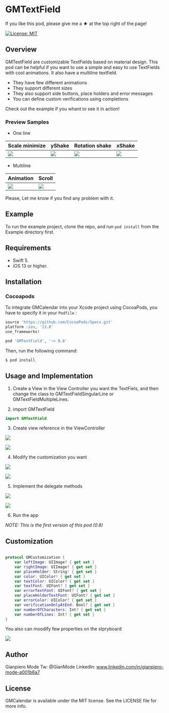 # GMTextField

If you like this pod, please give me a ★ at the top right of the page!

[![License: MIT](https://img.shields.io/badge/License-MIT-yellow.svg)](https://opensource.org/licenses/MIT)

## Overview

GMTextField are customizable TextFields based on material design.  This pod can be helpful if you want to use a simple and easy to use TextFields with cool animations. It also have a multiline textfield.

- They have few different animations
- They support different sizes
- They also support side buttons, place holders and error messages 
- You can define custom verifications using completions

Check out the example if you whant to see it in action!

### Preview Samples

- One line 

| Scale minimize | yShake | Rotation shake | xShake |
| --- | --- | --- | --- |
| ![](https://media.giphy.com/media/L4UUFi18qk8KXetfzL/giphy.gif) | ![](https://media.giphy.com/media/hVO9kzKLcW46v9I4uu/giphy.gif) | ![](https://media.giphy.com/media/IfrF47CD73UH0vY9aA/giphy.gif) | ![](https://media.giphy.com/media/Stim86twa6q3xsYpvx/giphy.gif) |

- Multiline 

| Animation | Scroll |
| --- | --- |
| ![](https://media.giphy.com/media/hrG2uw6Dn5FJIcRW7h/giphy.gif) | ![](https://media.giphy.com/media/Lq6KyxQBv0nI7Gtl57/giphy.gif) | 



Please, Let me know if you find any problem with it.


## Example

To run the example project, clone the repo, and run `pod install` from the Example directory first.

## Requirements

- Swift 5.
- iOS 13 or higher.

## Installation

### Cocoapods
To integrate GMCalendar into your Xcode project using CocoaPods, you have to specify it in your  `Podfile` :

```ruby
source 'https://github.com/CocoaPods/Specs.git'
platform :ios, '13.0'
use_frameworks!

pod 'GMTextField', '~> 0.8'
```

Then, run the following command: 

```bash
$ pod install
```
## Usage and Implementation

1. Create a View in the View Controller you want the TextFiels, and then change the class to GMTextFieldSingularLine or GMTextFieldMultipleLines.

2. import GMTextField

```swift
import GMTextField
```

3. Create view reference in the ViewController

![](https://i.imgur.com/vpjFrN3.png)

![](https://i.imgur.com/yxP0Cu9.png)

4. Modify the customization you want

![](https://i.imgur.com/sMCWPU8.png)

![](https://i.imgur.com/1CuKwN2.png)

5. Implement the delegate methods

![](https://i.imgur.com/qDv2xDw.png)

![](https://i.imgur.com/do69qor.png)

6. Run the app

*NOTE: This is the first version of this pod (0.8)*

## Customization

```swift

protocol GMCustomization {
    var leftImage: UIImage? { get set }
    var rightImage: UIImage? { get set }
    var placeHolder: String! { get set }
    var color: UIColor! { get set }
    var textColor: UIColor? { get set }
    var textFont: UIFont? { get set }
    var errorTextFont: UIFont? { get set }
    var placeHolderTextFont: UIFont? { get set }
    var errorColor: UIColor? { get set }
    var verificationOnlyAtEnd: Bool? { get set }
    var numberOfCharacters: Int? { get set }
    var numberOfLines: Int? { get set }
}

```
You also can moodify few properties on the stpryboard

![](https://i.imgur.com/7d1RSQR.png)


## Author

Gianpiero Mode
Tw: @GianMode
Linkedln: www.linkedin.com/in/gianpiero-mode-a001b6a7

## License

GMCalendar is available under the MIT license. See the LICENSE file for more info.
